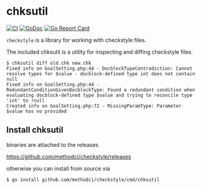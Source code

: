# chksutil

[![CI](https://github.com/methodci/checkstyle/actions/workflows/ci.yml/badge.svg)](https://github.com/methodci/checkstyle/actions/workflows/ci.yml)
[![GoDoc](https://godoc.org/github.com/methodci/checkstyle?status.svg)](https://godoc.org/github.com/methodci/checkstyle)
[![Go Report Card](https://goreportcard.com/badge/github.com/methodci/checkstyle)](https://goreportcard.com/report/github.com/methodci/checkstyle)

`checkstyle` is a library for working with checkstyle files.

The included chksutil is a utility for inspecting and diffing checkstyle files.

```console
$ chksutil diff old.chk new.chk
Fixed info on GoalSetting.php:44 - DocblockTypeContradiction: Cannot resolve types for $value - docblock-defined type int does not contain null
Fixed info on GoalSetting.php:44 - RedundantConditionGivenDocblockType: Found a redundant condition when evaluating docblock-defined type $value and trying to reconcile type 'int' to !null
Created info on GoalSetting.php:72 - MissingParamType: Parameter $value has no provided 
```

## Install chksutil

binaries are attached to the releases

https://github.com/methodci/checkstyle/releases

otherwise you can install from source via

```console
$ go install github.com/methodci/checkstyle/cmd/chksutil
```
